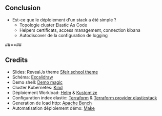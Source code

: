 ## Conclusion

* Est-ce que le déploiement d'un stack a été simple ?
    * Topologie cluster Elastic As Code
    * Helpers certificats, access management, connection kibana
    * Autodiscover de la configuration de logging


 <!-- .element: class="list-fragment" -->

##==##

## Credits

* Slides: RevealJs theme [Sfeir school theme](https://github.com/sfeir-open-source/sfeir-school-theme)
* Schéma: [Excalidraw](https://excalidraw.com/)
* Demo shell: [Demo magic](https://github.com/paxtonhare/demo-magic)
* Cluster Kubernetes: [Kind](https://kind.sigs.k8s.io/)
* Déploiement Workload: [Helm](https://helm.sh/) & [Kustomize](https://kustomize.io/)
* Configuration index elastic: [Terraform](https://www.terraform.io/) & [Terraform provider elasticstack](https://github.com/elastic/terraform-provider-elasticstack) 
* Generation de load http: [Apache Bench](https://httpd.apache.org/docs/2.4/fr/programs/ab.html)
* Automatisation déploiement démo: [Make](https://www.gnu.org/software/make/)

